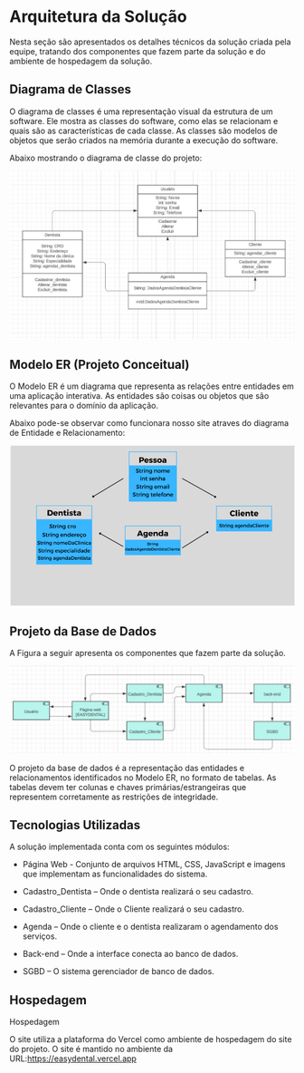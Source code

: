 # Arquitetura da Solução

Nesta seção são apresentados os detalhes técnicos da solução criada pela equipe, tratando dos componentes que fazem parte da solução e do ambiente de hospedagem da solução. 

## Diagrama de Classes

O diagrama de classes é uma representação visual da estrutura de um software. Ele mostra as classes do software, como elas se relacionam e quais são as características de cada classe. As classes são modelos de objetos que serão criados na memória durante a execução do software.

Abaixo mostrando o diagrama de classe do projeto:

![Imagem 12 Diagrama de Classe](img/Diagramadeclasse.jpeg)

## Modelo ER (Projeto Conceitual)

O Modelo ER é um diagrama que representa as relações entre entidades em uma aplicação interativa. As entidades são coisas ou objetos que são relevantes para o domínio da aplicação.

Abaixo pode-se observar como funcionara nosso site atraves do diagrama de Entidade e Relacionamento:

![Imagem 13 Entidade de Relacionamento](img/entidade.relacionamento.png)

## Projeto da Base de Dados

A Figura a seguir apresenta os componentes que fazem parte da solução.

![Imagem 14 Entidade de Relacionamento](img/diagramacomponente.jpeg)

O projeto da base de dados é a representação das entidades e relacionamentos identificados no Modelo ER, no formato de tabelas. As tabelas devem ter colunas e chaves primárias/estrangeiras que representem corretamente as restrições de integridade.



## Tecnologias Utilizadas

A solução implementada conta com os seguintes módulos: 

* Página Web - Conjunto de arquivos HTML, CSS, JavaScript e imagens que implementam as funcionalidades do sistema. 

* Cadastro_Dentista – Onde o dentista realizará o seu cadastro. 

* Cadastro_Cliente – Onde o Cliente realizará o seu cadastro. 

* Agenda – Onde o cliente e o dentista realizaram o agendamento dos serviços. 

* Back-end – Onde a interface conecta ao banco de dados. 

* SGBD – O sistema gerenciador de banco de dados.  



## Hospedagem

Hospedagem 

O site utiliza a plataforma do Vercel como ambiente de hospedagem do site do projeto. O site é mantido no ambiente da URL:https://easydental.vercel.app 